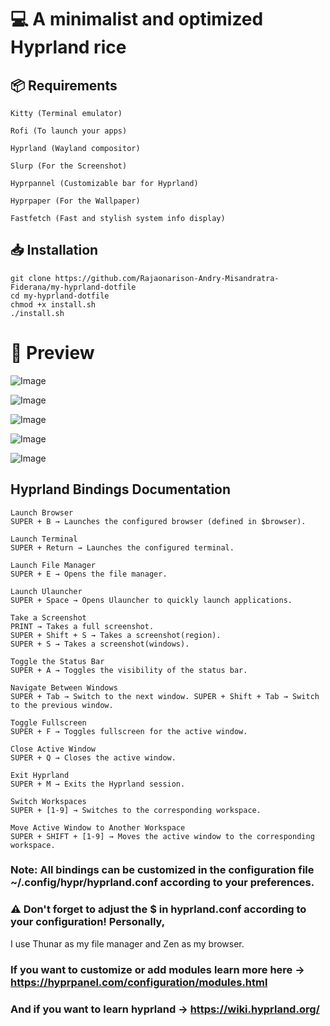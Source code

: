 # 💻 A minimalist and optimized Hyprland rice

## 📦 Requirements

    Kitty (Terminal emulator)

    Rofi (To launch your apps)
    
    Hyprland (Wayland compositor)

    Slurp (For the Screenshot)
    
    Hyprpannel (Customizable bar for Hyprland)

    Hyprpaper (For the Wallpaper)

    Fastfetch (Fast and stylish system info display)

## 📥 Installation

	git clone https://github.com/Rajaonarison-Andry-Misandratra-Fiderana/my-hyprland-dotfile
	cd my-hyprland-dotfile
	chmod +x install.sh
 	./install.sh


# 📸 Preview

![Image](https://github.com/user-attachments/assets/8f860ba2-1696-4058-9ae6-6d9a928355d0)

![Image](https://github.com/user-attachments/assets/a60848b6-7fa8-413e-abcd-496d9e91a842)

![Image](https://github.com/user-attachments/assets/28f20681-fc1d-4da2-a070-1f23a76f6339)

![Image](https://github.com/user-attachments/assets/f7a5e4b6-e93d-41e0-9a80-a72200c3769c)

![Image](https://github.com/user-attachments/assets/f0068d30-c5b5-4a02-a26a-f03111c45622)

## Hyprland Bindings Documentation

    Launch Browser
    SUPER + B → Launches the configured browser (defined in $browser).

    Launch Terminal
    SUPER + Return → Launches the configured terminal.

    Launch File Manager
    SUPER + E → Opens the file manager.

    Launch Ulauncher
    SUPER + Space → Opens Ulauncher to quickly launch applications.

    Take a Screenshot
    PRINT → Takes a full screenshot. 
    SUPER + Shift + S → Takes a screenshot(region).
    SUPER + S → Takes a screenshot(windows).

    Toggle the Status Bar
    SUPER + A → Toggles the visibility of the status bar.

    Navigate Between Windows
    SUPER + Tab → Switch to the next window. SUPER + Shift + Tab → Switch to the previous window.

    Toggle Fullscreen
    SUPER + F → Toggles fullscreen for the active window.

    Close Active Window
    SUPER + Q → Closes the active window.

    Exit Hyprland
    SUPER + M → Exits the Hyprland session.

    Switch Workspaces
    SUPER + [1-9] → Switches to the corresponding workspace.

    Move Active Window to Another Workspace
    SUPER + SHIFT + [1-9] → Moves the active window to the corresponding workspace.

### Note: All bindings can be customized in the configuration file ~/.config/hypr/hyprland.conf according to your preferences.

### ⚠️ Don't forget to adjust the $ in hyprland.conf according to your configuration!  Personally,
I use Thunar as my file manager and Zen as my browser.

### If you want to customize or add modules learn more here -> https://hyprpanel.com/configuration/modules.html
### And if you want to learn hyprland -> https://wiki.hyprland.org/
